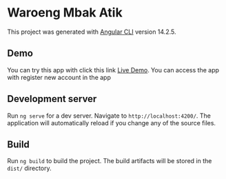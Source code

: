# Waroeng Mbak Atik

This project was generated with [Angular CLI](https://github.com/angular/angular-cli) version 14.2.5.

## Demo

You can try this app with click this link [Live Demo](https://resto.donormerahyogyakarta.com/).
You can access the app with register new account in the app

## Development server

Run `ng serve` for a dev server. Navigate to `http://localhost:4200/`. The application will automatically reload if you change any of the source files.

## Build

Run `ng build` to build the project. The build artifacts will be stored in the `dist/` directory.
